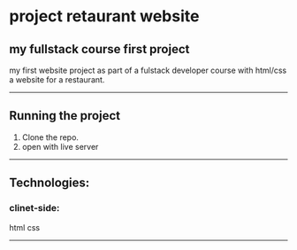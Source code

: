 # project retaurant website
## my fullstack course first project 
 
 my first website project as part of a fulstack developer course with html/css
 a website for a restaurant.

***

## Running the project

1. Clone the repo.
2. open with live server


***

## Technologies:

### clinet-side:
html
css

***


